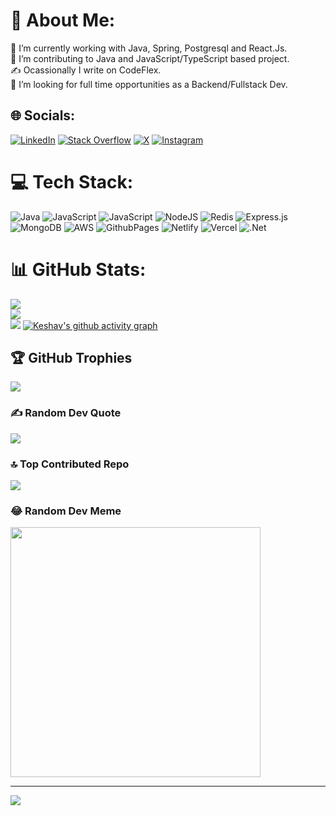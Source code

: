 # 💫 About Me:
🔭 I’m currently working with Java, Spring, Postgresql and React.Js.<br>🌱 I’m contributing to Java and JavaScript/TypeScript based project.<br>✍️ Ocassionally I write on CodeFlex.<br>👯 I’m looking for full time opportunities as a Backend/Fullstack Dev.


## 🌐 Socials:
 [![LinkedIn](https://img.shields.io/badge/LinkedIn-%230077B5.svg?logo=linkedin&logoColor=white)](https://linkedin.com/in/keshav950) [![Stack Overflow](https://img.shields.io/badge/-Stackoverflow-FE7A16?logo=stack-overflow&logoColor=white)](https://stackoverflow.com/users/16578222) [![X](https://img.shields.io/badge/X-black.svg?logo=X&logoColor=white)](https://x.com/keshav951) [![Instagram](https://img.shields.io/badge/Instagram-%23E4405F.svg?logo=Instagram&logoColor=white)](https://instagram.com/whoami_950)

# 💻 Tech Stack:
![Java](https://img.shields.io/badge/java-%23ED8B00.svg?style=plastic&logo=openjdk&logoColor=white) ![JavaScript](https://img.shields.io/badge/javascript-%23323330.svg?style=plastic&logo=javascript&logoColor=%23F7DF1E) ![JavaScript](https://img.shields.io/badge/javascript-%23323330.svg?style=plastic&logo=javascript&logoColor=%23F7DF1E) ![NodeJS](https://img.shields.io/badge/node.js-6DA55F?style=plastic&logo=node.js&logoColor=white) ![Redis](https://img.shields.io/badge/redis-%23DD0031.svg?style=plastic&logo=redis&logoColor=white) ![Express.js](https://img.shields.io/badge/express.js-%23404d59.svg?style=plastic&logo=express&logoColor=%2361DAFB) ![MongoDB](https://img.shields.io/badge/MongoDB-%234ea94b.svg?style=plastic&logo=mongodb&logoColor=white) ![AWS](https://img.shields.io/badge/AWS-%23FF9900.svg?style=plastic&logo=amazon-aws&logoColor=white) ![GithubPages](https://img.shields.io/badge/github%20pages-121013?style=plastic&logo=github&logoColor=white) ![Netlify](https://img.shields.io/badge/netlify-%23000000.svg?style=plastic&logo=netlify&logoColor=#00C7B7) ![Vercel](https://img.shields.io/badge/vercel-%23000000.svg?style=plastic&logo=vercel&logoColor=white) ![.Net](https://img.shields.io/badge/.NET-5C2D91?style=plastic&logo=.net&logoColor=white)
# 📊 GitHub Stats:
![](https://github-readme-stats.vercel.app/api?username=alpha951&theme=monokai&hide_border=false&include_all_commits=false&count_private=true)<br/>
![](https://github-readme-streak-stats.herokuapp.com/?user=alpha951&theme=monokai&hide_border=false)<br/>
![](https://github-readme-stats.vercel.app/api/top-langs/?username=alpha951&theme=monokai&hide_border=false&include_all_commits=false&count_private=true&layout=compact)
[![Keshav's github activity graph](https://github-readme-activity-graph.vercel.app/graph?username=alpha951&theme=github-compact)](https://github.com/ashutosh00710/github-readme-activity-graph)

## 🏆 GitHub Trophies
![](https://github-profile-trophy.vercel.app/?username=alpha951&theme=radical&no-frame=false&no-bg=true&margin-w=4)

### ✍️ Random Dev Quote
![](https://quotes-github-readme.vercel.app/api?type=horizontal&theme=radical)

### 🔝 Top Contributed Repo
![](https://github-contributor-stats.vercel.app/api?username=alpha951&limit=5&theme=monokai&combine_all_yearly_contributions=true)

### 😂 Random Dev Meme
<img src='https://randommeme-five.vercel.app/' style="height: 400px;"/>

---
[![](https://visitcount.itsvg.in/api?id=alpha951&icon=8&color=4)](https://visitcount.itsvg.in)

<!-- Proudly created with GPRM ( https://gprm.itsvg.in ) -->
